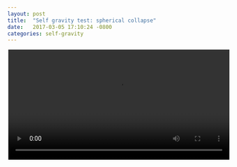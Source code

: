 ```yaml
---
layout: post
title:  "Self gravity test: spherical collapse"
date:   2017-03-05 17:10:24 -0800
categories: self-gravity
---
```




<div style="text-align: center">
<video src="{{ site.url }}assets/animation.mp4" width="500" height="250" controls preload></video>

</div>

